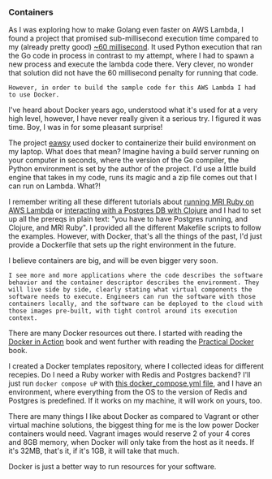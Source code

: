 ### Containers

As I was exploring how to make Golang even faster on AWS Lambda, I found a project that promised sub-millisecond execution time compared to my (already pretty good) [~60 millisecond](blog/2016/06/using-ruby-with-active-record-on-aws.md). It used Python execution that ran the Go code in process in contrast to my attempt, where I had to spawn a new process and execute the lambda code there. Very clever, no wonder that solution did not have the 60 millisecond penalty for running that code.

```highlight
However, in order to build the sample code for this AWS Lambda I had to use Docker.
```

I've heard about Docker years ago, understood what it's used for at a very high level, however, I have never really given it a serious try. I figured it was time. Boy, I was in for some pleasant surprise!

The project <a href="">eawsy</a> used docker to containerize their build environment on my laptop. What does that mean? Imagine having a build server running on your computer in seconds, where the version of the Go compiler, the Python environment is set by the author of the project. I'd use a little build engine that takes in my code, runs its magic and a zip file comes out that I can run on Lambda. What?!

I remember writing all these different tutorials about <a href="">running MRI Ruby on AWS Lambda</a> or <a href="">interacting with a Postgres DB with Clojure</a> and I had to set up all the prereqs in plain text: "you have to have Postgres running, and Clojure, and MRI Ruby". I provided all the different Makefile scripts to follow the examples. However, with Docker, that's all the things of the past, I'd just provide a Dockerfile that sets up the right environment in the future.

I believe containers are big, and will be even bigger very soon.

```highlight
I see more and more applications where the code describes the software behavior and the container descriptor describes the environment. They will live side by side, clearly stating what virtual components the software needs to execute. Engineers can run the software with those containers locally, and the software can be deployed to the cloud with those images pre-built, with tight control around its execution context.
```

There are many Docker resources out there. I started with reading the <a href="">Docker in Action</a> book and went further with reading the <a href="">Practical Docker</a> book.

I created a Docker templates repository, where I collected ideas for different recepies. Do I need a Ruby worker with Redis and Postgres backend? I'll just run `docker compose uP` with <a href="">this docker_compose.yml file</a>, and I have an environment, where everything from the OS to the version of Redis and Postgres is predefined. If it works on my machine, it will work on yours, too.

There are many things I like about Docker as compared to Vagrant or other virtual machine solutions, the biggest thing for me is the low power Docker containers would need. Vagrant images would reserve 2 of your 4 cores and 8GB memory, when Docker will only take from the host as it needs. If it's 32MB, that's it, if it's 1GB, it will take that much.

Docker is just a better way to run resources for your software.
